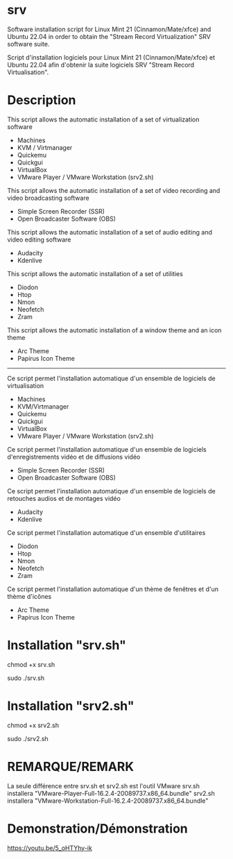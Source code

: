 # srv
Software installation script for Linux Mint 21 (Cinnamon/Mate/xfce) and Ubuntu 22.04 in order to obtain the "Stream Record Virtualization" SRV software suite.

Script d'installation logiciels pour Linux Mint 21 (Cinnamon/Mate/xfce) et Ubuntu 22.04 afin d'obtenir la suite logiciels SRV "Stream Record Virtualisation".

# Description
This script allows the automatic installation of a set of virtualization software
* Machines
* KVM / Virtmanager
* Quickemu
* Quickgui
* VirtualBox
* VMware Player / VMware Workstation (srv2.sh)

This script allows the automatic installation of a set of video recording and video broadcasting software
* Simple Screen Recorder (SSR)
* Open Broadcaster Software (OBS)

This script allows the automatic installation of a set of audio editing and video editing software
* Audacity
* Kdenlive

This script allows the automatic installation of a set of utilities
* Diodon
* Htop
* Nmon
* Neofetch
* Zram

This script allows the automatic installation of a window theme and an icon theme
* Arc Theme
* Papirus Icon Theme

----------------------------------------------------------------------

Ce script permet l'installation automatique d'un ensemble de logiciels de virtualisation
* Machines
* KVM/Virtmanager
* Quickemu
* Quickgui
* VirtualBox
* VMware Player / VMware Workstation (srv2.sh)

Ce script permet l'installation automatique d'un ensemble de logiciels d'enregistrements vidéo et de diffusions vidéo
* Simple Screen Recorder (SSR)
* Open Broadcaster Software (OBS)

Ce script permet l'installation automatique d'un ensemble de logiciels de retouches audios et de montages vidéo
* Audacity
* Kdenlive

Ce script permet l'installation automatique d'un ensemble d'utilitaires
* Diodon
* Htop
* Nmon
* Neofetch
* Zram

Ce script permet l'installation automatique d'un thème de fenêtres et d'un thème d'icônes
* Arc Theme
* Papirus Icon Theme

# Installation "srv.sh"
chmod +x srv.sh

sudo ./srv.sh

# Installation "srv2.sh"
chmod +x srv2.sh

sudo ./srv2.sh

# REMARQUE/REMARK
La seule différence entre srv.sh et srv2.sh est l'outil VMware
srv.sh installera "VMware-Player-Full-16.2.4-20089737.x86_64.bundle"
srv2.sh installera "VMware-Workstation-Full-16.2.4-20089737.x86_64.bundle"

# Demonstration/Démonstration
https://youtu.be/5_oHTYhy-ik
